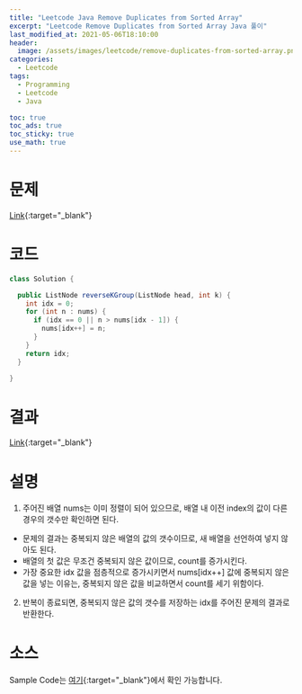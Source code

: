 ```yaml
---
title: "Leetcode Java Remove Duplicates from Sorted Array"
excerpt: "Leetcode Remove Duplicates from Sorted Array Java 풀이"
last_modified_at: 2021-05-06T18:10:00
header:
  image: /assets/images/leetcode/remove-duplicates-from-sorted-array.png
categories:
  - Leetcode
tags:
  - Programming
  - Leetcode
  - Java

toc: true
toc_ads: true
toc_sticky: true
use_math: true
---
```

# 문제
[Link](https://leetcode.com/problems/reverse-nodes-in-k-group/){:target="_blank"}

# 코드
```java
class Solution {

  public ListNode reverseKGroup(ListNode head, int k) {
    int idx = 0;
    for (int n : nums) {
      if (idx == 0 || n > nums[idx - 1]) {
        nums[idx++] = n;
      }
    }
    return idx;
  }

}
```

# 결과
[Link](https://leetcode.com/submissions/detail/490416459/){:target="_blank"}

# 설명
1. 주어진 배열 nums는 이미 정렬이 되어 있으므로, 배열 내 이전 index의 값이 다른 경우의 갯수만 확인하면 된다.
  - 문제의 결과는 중복되지 않은 배열의 값의 갯수이므로, 새 배열을 선언하여 넣지 않아도 된다.
  - 배열의 첫 값은 무조건 중복되지 않은 값이므로, count를 증가시킨다.
  - 가장 중요한 idx 값을 점층적으로 증가시키면서 nums[idx++] 값에 중복되지 않은 값을 넣는 이유는, 중복되지 않은 값을 비교하면서 count를 세기 위함이다.

2. 반복이 종료되면, 중복되지 않은 값의 갯수를 저장하는 idx를 주어진 문제의 결과로 반환한다.

# 소스
Sample Code는 [여기](https://github.com/GracefulSoul/leetcode/blob/master/src/main/java/gracefulsoul/problems/RemoveDuplicatesfromSortedArray.java){:target="_blank"}에서 확인 가능합니다.